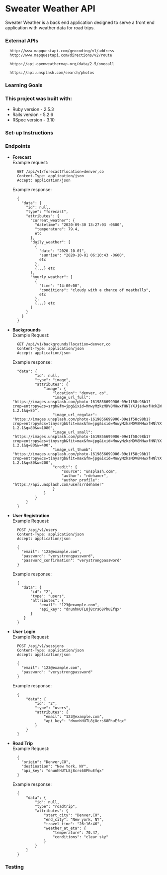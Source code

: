 # Sweater Weather API
Sweater Weather is a back end application designed to serve a front end application with weather data for road trips.

### External APIs
```
  http://www.mapquestapi.com/geocoding/v1/address
  http://www.mapquestapi.com/directions/v2/route
  
  https://api.openweathermap.org/data/2.5/onecall
  
  https://api.unsplash.com/search/photos
```
### Learning Goals

### This project was built with:

* Ruby version - 2.5.3
* Rails version - 5.2.6
* RSpec version - 3.10

### Set-up Instructions

### Endpoints

- **Forecast**  
Example request:
  ```
    GET /api/v1/forecast?location=denver,co
    Content-Type: application/json
    Accept: application/json
  ```
  
  Example response:
    ```
      {
        "data": {
          "id": null,
          "type": "forecast",
          "attributes": {
            "current_weather": {
              "datetime": "2020-09-30 13:27:03 -0600",
              "temperature": 79.4,
              etc
            },
            "daily_weather": [
              {
                "date": "2020-10-01",
                "sunrise": "2020-10-01 06:10:43 -0600",
                etc
              },
              {...} etc
            ],
            "hourly_weather": [
              {
                "time": "14:00:00",
                "conditions": "cloudy with a chance of meatballs",
                etc
              },
              {...} etc
            ]
          }
        }
      }
    ```

- **Backgrounds**  
Example Request:  
  ```
    GET /api/v1/backgrounds?location=denver,co
    Content-Type: application/json
    Accept: application/json
  ```

  Example response:  
    ```
      "data": {
              "id": null,
              "type": "image",
              "attributes": {
                  "image": {
                      "location": "denver, co",
                      "image_url_full": "https://images.unsplash.com/photo-1619856699906-09e1f58c98b1?crop=entropy&cs=srgb&fm=jpg&ixid=MnwyMzkzMDV8MHwxfHNlYXJjaHwxfHxkZW52ZXIlMkMlMjBjb3xlbnwwfHx8fDE2MjM3OTczNzk&ixlib=rb-1.2.1&q=85",
                      "image_url_regular": "https://images.unsplash.com/photo-1619856699906-09e1f58c98b1?crop=entropy&cs=tinysrgb&fit=max&fm=jpg&ixid=MnwyMzkzMDV8MHwxfHNlYXJjaHwxfHxkZW52ZXIlMkMlMjBjb3xlbnwwfHx8fDE2MjM3OTczNzk&ixlib=rb-1.2.1&q=80&w=1080",
                      "image_url_small": "https://images.unsplash.com/photo-1619856699906-09e1f58c98b1?crop=entropy&cs=tinysrgb&fit=max&fm=jpg&ixid=MnwyMzkzMDV8MHwxfHNlYXJjaHwxfHxkZW52ZXIlMkMlMjBjb3xlbnwwfHx8fDE2MjM3OTczNzk&ixlib=rb-1.2.1&q=80&w=400",
                      "image_url_thumb": "https://images.unsplash.com/photo-1619856699906-09e1f58c98b1?crop=entropy&cs=tinysrgb&fit=max&fm=jpg&ixid=MnwyMzkzMDV8MHwxfHNlYXJjaHwxfHxkZW52ZXIlMkMlMjBjb3xlbnwwfHx8fDE2MjM3OTczNzk&ixlib=rb-1.2.1&q=80&w=200",
                      "credit": {
                          "source": "unsplash.com",
                          "author": "rdehamer",
                          "author_profile": "https://api.unsplash.com/users/rdehamer"
                      }
                  }
              }
          }
      }
    ```
  
- **User Registration**  
Example Request:  
  ```
    POST /api/v1/users
    Content-Type: application/json
    Accept: application/json

    {
      "email": "123@example.com",
      "password": "verystrongpassword",
      "password_confirmation": "verystrongpassword"
    }
  ```

  Example response:  
    ```
      {
        "data": {
            "id": "2",
            "type": "users",
            "attributes": {
                "email": "123@example.com",
                "api_key": "dnunhHUTL8j8crs68PhuEfqx"
            }
         }
      }
    ```
  
- **User Login**  
Example Request:  
  ```
    POST /api/v1/sessions
    Content-Type: application/json
    Accept: application/json

    {
      "email": "123@example.com",
      "password": "verystrongpassword"
    }
  ```

  Example response:  
    ```
      {
          "data": {
              "id": "2",
              "type": "users",
              "attributes": {
                  "email": "123@example.com",
                  "api_key": "dnunhHUTL8j8crs68PhuEfqx"
              }
          }
      }
    ```
  
- **Road Trip**  
Example Request:  
  ```
    {
      "origin": "Denver,CO",
      "destination": "New York, NY",
      "api_key": "dnunhHUTL8j8crs68PhuEfqx"
    }
  ```

  Example response:  
    ```
      {
          "data": {
              "id": null,
              "type": "roadtrip",
              "attributes": {
                  "start_city": "Denver,CO",
                  "end_city": "New york, NY",
                  "travel_time": "26:16:46",
                  "weather_at_eta": {
                      "temperature": 70.47,
                      "conditions": "clear sky"
                  }
              }
          }
      }
    ```
  

### Testing
